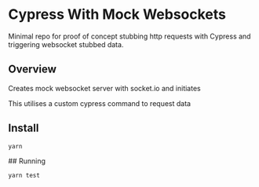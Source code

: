 # Cypress With Mock Websockets



Minimal repo for proof of concept stubbing http requests with Cypress and triggering websocket stubbed data.

## Overview

Creates mock websocket server with socket.io and initiates 

This utilises a custom cypress command to request data 



## Install

`yarn`

## Running

`yarn test`